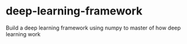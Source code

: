 # deep-learning-framework
Build a deep learning framework using numpy to master of how deep learning work
